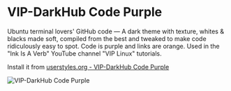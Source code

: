 # VIP-DarkHub Code Purple

Ubuntu terminal lovers' GitHub code — A dark theme with texture, whites & blacks made soft, compiled from the best and tweaked to make code ridiculously easy to spot. Code is purple and links are orange. Used in the "Ink Is A Verb" YouTube channel "VIP Linux" tutorials.

Install it from [userstyles.org - VIP-DarkHub Code Purple](https://userstyles.org/styles/172338)

![VIP-DarkHub Code Purple](https://github.com/inkVerb/VIP-DarkHub/blob/master/VIP-Dark-Hub_Code_Purple.png)
